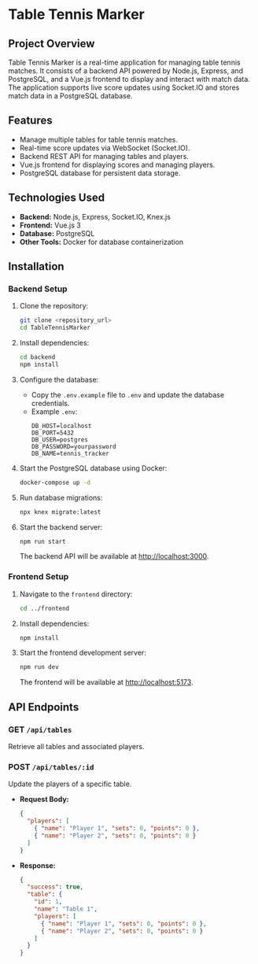 # Table Tennis Marker

## Project Overview
Table Tennis Marker is a real-time application for managing table tennis matches. It consists of a backend API powered by Node.js, Express, and PostgreSQL, and a Vue.js frontend to display and interact with match data. The application supports live score updates using Socket.IO and stores match data in a PostgreSQL database.

## Features
- Manage multiple tables for table tennis matches.
- Real-time score updates via WebSocket (Socket.IO).
- Backend REST API for managing tables and players.
- Vue.js frontend for displaying scores and managing players.
- PostgreSQL database for persistent data storage.

## Technologies Used
- **Backend:** Node.js, Express, Socket.IO, Knex.js
- **Frontend:** Vue.js 3
- **Database:** PostgreSQL
- **Other Tools:** Docker for database containerization

## Installation

### Backend Setup
1. Clone the repository:
   ```bash
   git clone <repository_url>
   cd TableTennisMarker
   ```

2. Install dependencies:
   ```bash
   cd backend
   npm install
   ```

3. Configure the database:
   - Copy the `.env.example` file to `.env` and update the database credentials.
   - Example `.env`:
     ```env
     DB_HOST=localhost
     DB_PORT=5432
     DB_USER=postgres
     DB_PASSWORD=yourpassword
     DB_NAME=tennis_tracker
     ```

4. Start the PostgreSQL database using Docker:
   ```bash
   docker-compose up -d
   ```

5. Run database migrations:
   ```bash
   npx knex migrate:latest
   ```

6. Start the backend server:
   ```bash
   npm run start
   ```

   The backend API will be available at [http://localhost:3000](http://localhost:3000).

### Frontend Setup
1. Navigate to the `frontend` directory:
   ```bash
   cd ../frontend
   ```

2. Install dependencies:
   ```bash
   npm install
   ```

3. Start the frontend development server:
   ```bash
   npm run dev
   ```

   The frontend will be available at [http://localhost:5173](http://localhost:5173).

## API Endpoints

### GET `/api/tables`
Retrieve all tables and associated players.

### POST `/api/tables/:id`
Update the players of a specific table.
- **Request Body:**
  ```json
  {
    "players": [
      { "name": "Player 1", "sets": 0, "points": 0 },
      { "name": "Player 2", "sets": 0, "points": 0 }
    ]
  }
  ```

- **Response:**
  ```json
  {
    "success": true,
    "table": {
      "id": 1,
      "name": "Table 1",
      "players": [
        { "name": "Player 1", "sets": 0, "points": 0 },
        { "name": "Player 2", "sets": 0, "points": 0 }
      ]
    }
  }
  ```